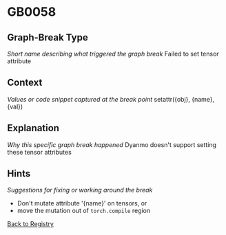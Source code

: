 # GB0058

## Graph-Break Type
*Short name describing what triggered the graph break*
Failed to set tensor attribute

## Context
*Values or code snippet captured at the break point*
setattr({obj}, {name}, {val})

## Explanation
*Why this specific graph break happened*
Dyanmo doesn't support setting these tensor attributes

## Hints
*Suggestions for fixing or working around the break*
- Don't mutate attribute '{name}' on tensors, or 
- move the mutation out of `torch.compile` region



[Back to Registry](../index.md)
